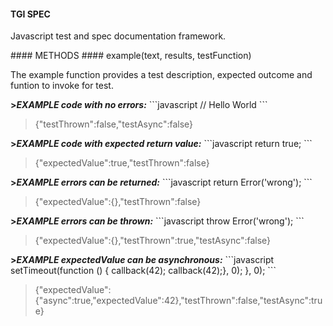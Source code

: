 #### TGI SPEC
<p>Javascript test and spec documentation framework.</p>
#### METHODS
#### example(text, results, testFunction)
<p>The example function provides a test description, expected outcome and funtion to invoke for test.</p>
<b>><i>EXAMPLE code with no errors:</i></b>
```javascript
// Hello World
```
<blockquote>{"testThrown":false,"testAsync":false}</blockquote>
<b>><i>EXAMPLE code with expected return value:</i></b>
```javascript
return true;
```
<blockquote>{"expectedValue":true,"testThrown":false}</blockquote>
<b>><i>EXAMPLE errors can be returned:</i></b>
```javascript
return Error('wrong');
```
<blockquote>{"expectedValue":{},"testThrown":false}</blockquote>
<b>><i>EXAMPLE errors can be thrown:</i></b>
```javascript
throw Error('wrong');
```
<blockquote>{"expectedValue":{},"testThrown":true,"testAsync":false}</blockquote>
<b>><i>EXAMPLE expectedValue can be asynchronous:</i></b>
```javascript
setTimeout(function () {  callback(42);
  callback(42);}, 0);
}, 0);
```
<blockquote>{"expectedValue":{"async":true,"expectedValue":42},"testThrown":false,"testAsync":true}</blockquote>